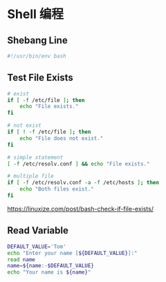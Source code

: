 # Shell 编程



## Shebang Line

```bash
#!/usr/bin/env bash
```



## Test File Exists

```bash
# exist
if [ -f /etc/file ]; then
	echo "File exists."
fi

# not exist
if [ ! -f /etc/file ]; then
	echo "File does not exist."
fi

# simple statement
[ -f /etc/resolv.conf ] && echo "File exists."

# multiple file
if [ -f /etc/resolv.conf -a -f /etc/hosts ]; then
    echo "Both files exist."
fi
```



https://linuxize.com/post/bash-check-if-file-exists/



## Read Variable

```bash
DEFAULT_VALUE='Tom'
echo "Enter your name [${DEFAULT_VALUE}]:"
read name
name=${name:-$DEFAULT_VALUE}
echo "Your name is ${name}"
```


